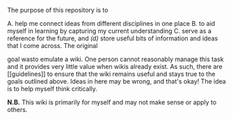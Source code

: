 The purpose of this repository is to 

A. help me connect ideas from different disciplines in one place
B. to aid myself in learning by capturing my current understanding
C. serve as a reference for the future, and _(d)_ store useful bits of information and ideas that I come across. The original 

goal wasto emulate a wiki. One person cannot reasonably manage this task and it provides very little value when wikis already exist. As such, there are [[guidelines]] to ensure that the wiki remains useful and stays true to the goals outlined above. Ideas in here may be wrong, and that's okay! The idea is to help myself think critically.

**N.B.** This wiki is primarily for myself and may not make sense or apply to others.